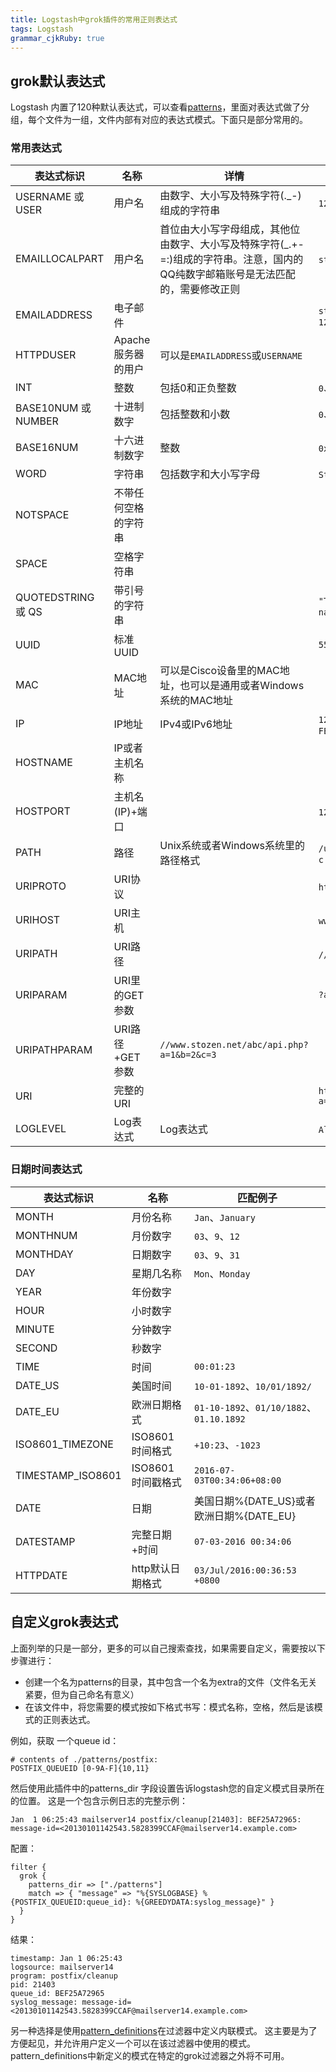 ```yaml
---
title: Logstash中grok插件的常用正则表达式
tags: Logstash
grammar_cjkRuby: true
---
```

## grok默认表达式
Logstash 内置了120种默认表达式，可以查看[patterns](https://github.com/logstash-plugins/logstash-patterns-core/tree/master/patterns)，里面对表达式做了分组，每个文件为一组，文件内部有对应的表达式模式。下面只是部分常用的。

### 常用表达式
| 表达式标识|名称|详情|匹配例子|
| --- | --- | --- | --- |
| USERNAME 或 USER | 用户名 | 由数字、大小写及特殊字符(.\_\-)组成的字符串 | ```1234```、```Bob```、```Alex.Wong``` |
| EMAILLOCALPART | 用户名 | 首位由大小写字母组成，其他位由数字、大小写及特殊字符(\_.+-=:)组成的字符串。注意，国内的QQ纯数字邮箱账号是无法匹配的，需要修改正则 | ```stone```、```Gary_Lu```、```abc-123``` |
| EMAILADDRESS | 电子邮件 | | ```stone@abc.com```、```Gary_Lu@gmail.com```、```abc-123@163.com```|
| HTTPDUSER | Apache服务器的用户 | 可以是```EMAILADDRESS```或```USERNAME```| |
| INT | 整数 | 包括0和正负整数 | ```0```、```-123```、```43987```|
| BASE10NUM 或 NUMBER | 十进制数字 | 包括整数和小数 | ```0```、```18```、```5.23``` |
| BASE16NUM | 十六进制数字 | 整数 | ```0x0045fa2d```、```-0x3F8709``` |
| WORD | 字符串 |  包括数字和大小写字母 | ```String```、```3529345```、```ILoveYou``` |
| NOTSPACE | 不带任何空格的字符串 | | |
| SPACE | 空格字符串| | |
|QUOTEDSTRING 或 QS | 带引号的字符串| |```"This is an apple"```、```'What is your name?'``` |
| UUID | 标准UUID| |```550E8400-E29B-11D4-A716-446655440000``` |
| MAC | MAC地址 | 可以是Cisco设备里的MAC地址，也可以是通用或者Windows系统的MAC地址| |
| IP | IP地址 | IPv4或IPv6地址 | ```127.0.0.1```、```FE80:0000:0000:0000:AAAA:0000:00C2:0002``` |
| HOSTNAME | IP或者主机名称 | | |
| HOSTPORT | 主机名(IP)+端口 | | ```127.0.0.1:3306```、```api.stozen.net:8000```|
|PATH | 路径 | Unix系统或者Windows系统里的路径格式 | ```/usr/local/nginx/sbin/nginx```、```c:\windows\system32\clr.exe``` |
| URIPROTO | URI协议 | |```http```、```ftp```|
| URIHOST | URI主机 | | ```www.stozen.net```、```10.0.0.1:22``` |
| URIPATH | URI路径 | | ```//www.stozen.net/abc/```、```/api.php``` |
|  URIPARAM |  URI里的GET参数 | | ```?a=1&b=2&c=3``` |
| URIPATHPARAM | URI路径+GET参数 | ```//www.stozen.net/abc/api.php?a=1&b=2&c=3```|
| URI | 完整的URI | | ```http://www.stozen.net/abc/api.php?a=1&b=2&c=3```|
|LOGLEVEL| Log表达式 | Log表达式 | ```Alert```、```alert```、```ALERT```、```Error``` |
### 日期时间表达式
| 表达式标识|名称|匹配例子|
| --- | --- | --- | 
| MONTH | 月份名称 | ```Jan```、```January``` |
| MONTHNUM | 月份数字 |  ```03```、```9```、```12``` |
| MONTHDAY | 日期数字 |  ```03```、```9```、```31``` |
| DAY | 星期几名称 | ```Mon```、```Monday``` |
| YEAR | 年份数字 | |
| HOUR | 小时数字 | |
| MINUTE | 分钟数字 ||
| SECOND | 秒数字 | |
| TIME | 时间 | ```00:01:23``` |
| DATE_US | 美国时间 |  ```10-01-1892```、```10/01/1892/```|
| DATE_EU | 欧洲日期格式 | ```01-10-1892```、```01/10/1882```、```01.10.1892``` |
| ISO8601_TIMEZONE | ISO8601时间格式 |  ```+10:23```、```-1023``` |
| TIMESTAMP_ISO8601 | ISO8601时间戳格式 | ```2016-07-03T00:34:06+08:00``` |
| DATE | 日期 | 美国日期%{DATE_US}或者欧洲日期%{DATE_EU} | |
| DATESTAMP | 完整日期+时间| ```07-03-2016 00:34:06``` |
| HTTPDATE | http默认日期格式 | ```03/Jul/2016:00:36:53 +0800``` |

## 自定义grok表达式
上面列举的只是一部分，更多的可以自己搜索查找，如果需要自定义，需要按以下步骤进行：

-  创建一个名为patterns的目录，其中包含一个名为extra的文件（文件名无关紧要，但为自己命名有意义）
-  在该文件中，将您需要的模式按如下格式书写：模式名称，空格，然后是该模式的正则表达式。

例如，获取 一个queue id：
```
# contents of ./patterns/postfix:
POSTFIX_QUEUEID [0-9A-F]{10,11}
```

然后使用此插件中的patterns_dir 字段设置告诉logstash您的自定义模式目录所在的位置。
这是一个包含示例日志的完整示例：

```
Jan  1 06:25:43 mailserver14 postfix/cleanup[21403]: BEF25A72965: message-id=<20130101142543.5828399CCAF@mailserver14.example.com>

```
配置：
```
filter {
  grok {
    patterns_dir => ["./patterns"]
    match => { "message" => "%{SYSLOGBASE} %{POSTFIX_QUEUEID:queue_id}: %{GREEDYDATA:syslog_message}" }
  }
}
```
结果：
```
timestamp: Jan 1 06:25:43
logsource: mailserver14
program: postfix/cleanup
pid: 21403
queue_id: BEF25A72965
syslog_message: message-id=<20130101142543.5828399CCAF@mailserver14.example.com>
```
另一种选择是使用[pattern_definitions](https://www.elastic.co/guide/en/logstash/current/plugins-filters-grok.html#plugins-filters-grok-pattern_definitions)在过滤器中定义内联模式。
这主要是为了方便起见，并允许用户定义一个可以在该过滤器中使用的模式。
pattern_definitions中新定义的模式在特定的grok过滤器之外将不可用。